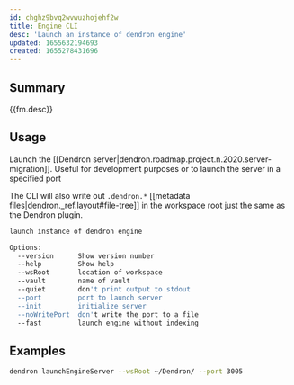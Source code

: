 ```yaml
---
id: chghz9bvq2wvwuzhojehf2w
title: Engine CLI
desc: 'Launch an instance of dendron engine'
updated: 1655632194693
created: 1655278431696
---
```


## Summary

{{fm.desc}}


## Usage
Launch the [[Dendron server|dendron.roadmap.project.n.2020.server-migration]]. Useful for development purposes or to launch the server in a specified port

The CLI will also write out `.dendron.*` [[metadata files|dendron._ref.layout#file-tree]] in the workspace root just the same as the Dendron plugin. 


```sh
launch instance of dendron engine

Options:
  --version      Show version number                                   [boolean]
  --help         Show help                                             [boolean]
  --wsRoot       location of workspace
  --vault        name of vault
  --quiet        don't print output to stdout
  --port         port to launch server                                  [number]
  --init         initialize server                                     [boolean]
  --noWritePort  don't write the port to a file                        [boolean]
  --fast         launch engine without indexing                        [boolean]
```

<!-- ### Commands -->

<!-- ### Options -->

## Examples

```sh
dendron launchEngineServer --wsRoot ~/Dendron/ --port 3005
```
